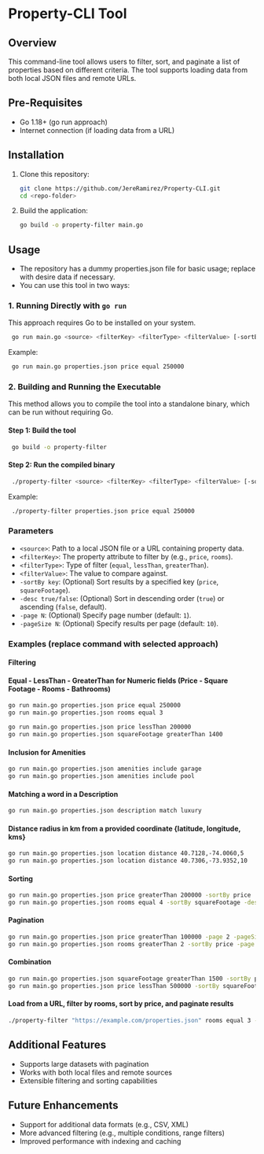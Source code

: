# Property-CLI Tool

## Overview
This command-line tool allows users to filter, sort, and paginate a list of properties based on different criteria. The tool supports loading data from both local JSON files and remote URLs.

## Pre-Requisites
- Go 1.18+ (go run approach)
- Internet connection (if loading data from a URL)

## Installation
1. Clone this repository:
   ```sh
   git clone https://github.com/JereRamirez/Property-CLI.git
   cd <repo-folder>
   ```
2. Build the application:
   ```sh
   go build -o property-filter main.go
   ```

## Usage

- The repository has a dummy properties.json file for basic usage; replace with desire data if necessary. 
- You can use this tool in two ways:

### 1. Running Directly with `go run`
This approach requires Go to be installed on your system.
```sh
 go run main.go <source> <filterKey> <filterType> <filterValue> [-sortBy key] [-desc true/false] [-page N] [-pageSize N]
```
Example:
```sh
 go run main.go properties.json price equal 250000
```

### 2. Building and Running the Executable
This method allows you to compile the tool into a standalone binary, which can be run without requiring Go.

#### Step 1: Build the tool
```sh
 go build -o property-filter
```

#### Step 2: Run the compiled binary
```sh
 ./property-filter <source> <filterKey> <filterType> <filterValue> [-sortBy key] [-desc true/false] [-page N] [-pageSize N]
```
Example:
```sh
 ./property-filter properties.json price equal 250000
```

### Parameters
- `<source>`: Path to a local JSON file or a URL containing property data.
- `<filterKey>`: The property attribute to filter by (e.g., `price`, `rooms`).
- `<filterType>`: Type of filter (`equal`, `lessThan`, `greaterThan`).
- `<filterValue>`: The value to compare against.
- `-sortBy key`: (Optional) Sort results by a specified key (`price`, `squareFootage`).
- `-desc true/false`: (Optional) Sort in descending order (`true`) or ascending (`false`, default).
- `-page N`: (Optional) Specify page number (default: `1`).
- `-pageSize N`: (Optional) Specify results per page (default: `10`).

### Examples (replace command with selected approach)
#### Filtering
#### Equal - LessThan - GreaterThan for Numeric fields (Price - Square Footage - Rooms - Bathrooms)
```sh
go run main.go properties.json price equal 250000 
go run main.go properties.json rooms equal 3

go run main.go properties.json price lessThan 200000
go run main.go properties.json squareFootage greaterThan 1400
```

#### Inclusion for Amenities
```sh
go run main.go properties.json amenities include garage
go run main.go properties.json amenities include pool
```
#### Matching a word in a Description
```sh
go run main.go properties.json description match luxury
```
#### Distance radius in km from a provided coordinate {latitude, longitude, kms}
```sh
go run main.go properties.json location distance 40.7128,-74.0060,5
go run main.go properties.json location distance 40.7306,-73.9352,10
```
#### Sorting
```sh
go run main.go properties.json price greaterThan 200000 -sortBy price
go run main.go properties.json rooms equal 4 -sortBy squareFootage -desc true
```
#### Pagination
```sh
go run main.go properties.json price greaterThan 100000 -page 2 -pageSize 20
go run main.go properties.json rooms greaterThan 2 -sortBy price -page 3 -pageSize 50
```
#### Combination
```sh
go run main.go properties.json squareFootage greaterThan 1500 -sortBy price -desc true -page 1 -pageSize 10
go run main.go properties.json price lessThan 500000 -sortBy squareFootage -page 2 -pageSize 15
```

#### Load from a URL, filter by rooms, sort by price, and paginate results
```sh
./property-filter "https://example.com/properties.json" rooms equal 3 -sortBy price -desc false -page 2 -pageSize 5
```

## Additional Features
- Supports large datasets with pagination
- Works with both local files and remote sources
- Extensible filtering and sorting capabilities

## Future Enhancements
- Support for additional data formats (e.g., CSV, XML)
- More advanced filtering (e.g., multiple conditions, range filters)
- Improved performance with indexing and caching